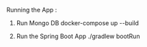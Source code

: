 Running the App :

1. Run Mongo DB
    docker-compose up --build

2. Run the Spring Boot App
    ./gradlew bootRun